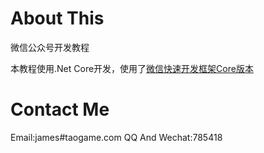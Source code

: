 # About This
微信公众号开发教程

本教程使用.Net Core开发，使用了[微信快速开发框架Core版本](https://github.com/JamesYing/JCWXCore)

# Contact Me
Email:james#taogame.com
QQ And Wechat:785418

